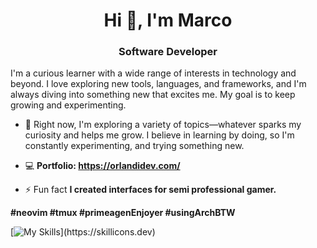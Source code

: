 <h1 align="center">Hi 👋, I'm Marco</h1>
<h3 align="center">Software Developer</h3>

I'm a curious learner with a wide range of interests in technology and beyond. I love exploring new tools, languages, and frameworks, and I'm always diving into something new that excites me. My goal is to keep growing and experimenting.

- 🔭 Right now, I'm exploring a variety of topics—whatever sparks my curiosity and helps me grow. I believe in learning by doing, so I'm constantly experimenting, and trying something new.

- 💻  **Portfolio: https://orlandidev.com/**

- ⚡ Fun fact **I created interfaces for semi professional gamer.**

**#neovim #tmux #primeagenEnjoyer #usingArchBTW**

<p align="left">

[![My Skills](https://skillicons.dev/icons?i=html,css,js,ts,vite,react,nodejs,express,go,figma,git,github,neovim,sass,tailwind,)](https://skillicons.dev)


